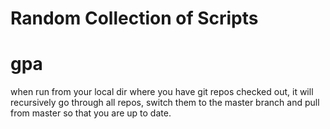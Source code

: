 # Random Collection of Scripts

# gpa
when run from your local dir where you have git repos checked out, it will recursively go through all repos, switch them to the master branch and pull from master so that you are up to date.


